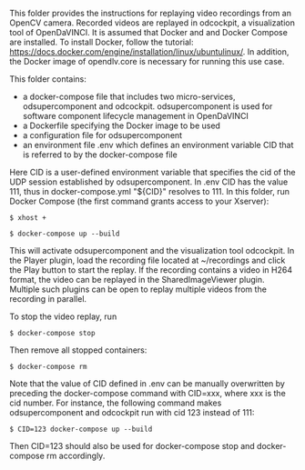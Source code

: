 This folder provides the instructions for replaying video recordings from an OpenCV camera. Recorded videos are replayed in odcockpit, a visualization tool of OpenDaVINCI. It is assumed that Docker and and Docker Compose are installed. To install Docker, follow the tutorial: https://docs.docker.com/engine/installation/linux/ubuntulinux/. In addition, the Docker image of opendlv.core is necessary for running this use case.

This folder contains:

- a docker-compose file that includes two micro-services, odsupercomponent and odcockpit. odsupercomponent is used for software component lifecycle management in OpenDaVINCI
- a Dockerfile specifying the Docker image to be used
- a configuration file for odsupercomponent
- an environment file .env which defines an environment variable CID that is referred to by the docker-compose file

Here CID is a user-defined environment variable that specifies the cid of the UDP session established by odsupercomponent. In .env CID has the value 111, thus in docker-compose.yml "${CID}" resolves to 111.  In this folder, run Docker Compose (the first command grants access to your Xserver):

    $ xhost +
    
    $ docker-compose up --build

This will activate odsupercomponent and the visualization tool odcockpit. In the Player plugin, load the recording file located at ~/recordings and click the Play button to start the replay. If the recording contains a video in H264 format, the video can be replayed in the SharedImageViewer plugin. Multiple such plugins can be open to replay multiple videos from the recording in parallel.

To stop the video replay, run

    $ docker-compose stop
    
Then remove all stopped containers:

    $ docker-compose rm

Note that the value of CID defined in .env can be manually overwritten by preceding the docker-compose command with CID=xxx, where xxx is the cid number. For instance, the following command makes odsupercomponent and odcockpit run with cid 123 instead of 111:

    $ CID=123 docker-compose up --build
    
Then CID=123 should also be used for docker-compose stop and docker-compose rm accordingly.

